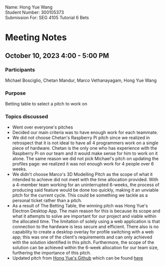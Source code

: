Name: Hong Yue Wang \
Student Number: 300105373 \
Submission For: SEG 4105 Tutorial 6 Bets

# Meeting Notes 

## October 10, 2023 4:00 - 5:00 PM

### Participants

Michael Bosciglio, Chetan Mandur, Marco Vethanayagam, Hong Yue Wang

### Purpose
Betting table to select a pitch to work on

### Topics discussed
- Went over everyone's pitches
- Decided our main criteria was to have enough work for each teammate.
- We did not choose Chetan's Raspberry Pi pitch since we realized in retrospect that it is not ideal to have all 4 programmers work on a single piece of hardware. Chetan is the only one who has experience with the Raspberry Pi on our team and it would make sense for him to work on it alone.
The same reason we did not pick Michael's pitch on updating the profiles page: we realized it was not enough work for 4 people over 6 weeks.
- We didn't choose Marco's 3D Modelling Pitch as the scope of what it intended to achieve did not meet with the time allocation provided. With a 4-member team working for an uninterrupted 6-weeks, the process of producing said feature would be done too quickly, making it an unviable pitch for the current cycle. This could be something we tackle as a personal ticket rather than a pitch.
- As a result of The Betting Table, the winning pitch was Hong Yue's Electron Desktop App. The main reason for this is because its scope and what it attempts to solve are important for our project and viable within the allocated time. The limitation of solely using a web application is that connection to the hardware is less secure and efficient. There also is no capability to create a desktop overlay for profile switching with a web app; this was one of the client's requirements and can only achieved with the solution identified in this pitch. Furthermore, the scope of the solution can be achieved within the 6-week allocation for our team size, furthering the importance of this pitch.
- Updated pitch from [Hong Yue's Github](https://github.com/hongyuewang/seg4105_playground/tree/main/lab03) which can be found [here](https://github.com/Macomatic/T40-Mouse-Accessibility-Attachment/blob/main/SEG4106_Deliverables/Deliverable_2/pitch.md)